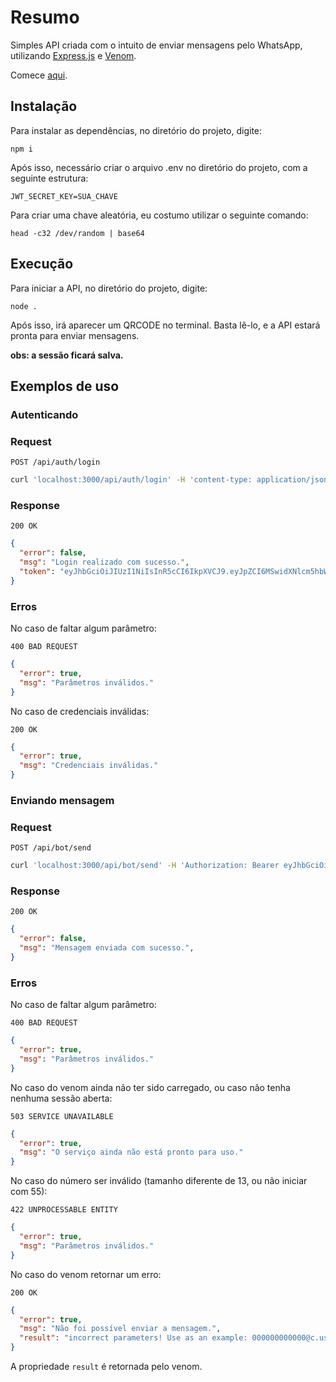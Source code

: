 # Resumo

Simples API criada com o intuito de enviar mensagens pelo WhatsApp, utilizando [Express.js](https://expressjs.com/pt-br/) e [Venom](https://github.com/orkestral/venom).

Comece [aqui](./src/index.js).

## Instalação

Para instalar as dependências, no diretório do projeto, digite:

    npm i

Após isso, necessário criar o arquivo .env no diretório do projeto, com a seguinte estrutura:

    JWT_SECRET_KEY=SUA_CHAVE

Para criar uma chave aleatória, eu costumo utilizar o seguinte comando:
    
    head -c32 /dev/random | base64
    

## Execução

Para iniciar a API, no diretório do projeto, digite:

    node .

Após isso, irá aparecer um QRCODE no terminal. Basta lê-lo, e a API estará pronta para enviar mensagens.

**obs: a sessão ficará salva.**

## Exemplos de uso

### Autenticando

### Request

`POST /api/auth/login`

```bash
curl 'localhost:3000/api/auth/login' -H 'content-type: application/json' -d '{"username": "user", "password": "mypassword"}'
```


### Response

`200 OK`

```json
{
  "error": false,
  "msg": "Login realizado com sucesso.",
  "token": "eyJhbGciOiJIUzI1NiIsInR5cCI6IkpXVCJ9.eyJpZCI6MSwidXNlcm5hbWUiOiJhZG1pbiIsImlhdCI6MTY0ODk3MDM5OCwiZXhwIjoxNjUxNTYyMzk4fQ.1u5PI7usj8gLLq2UYH7JedaGnC-4aZEYMsOXuGb-jcU"
}
```

### Erros

No caso de faltar algum parâmetro:

`400 BAD REQUEST`

```json
{
  "error": true,
  "msg": "Parâmetros inválidos."
}
```

No caso de credenciais inválidas:

`200 OK`

```json
{
  "error": true,
  "msg": "Credenciais inválidas."
}
```

### Enviando mensagem

### Request

`POST /api/bot/send`

```bash
curl 'localhost:3000/api/bot/send' -H 'Authorization: Bearer eyJhbGciOiJIUzI1NiI...' -H 'content-type: application/json' -d '{"to": "5511988766767", "content": "oi"}'
```


### Response

`200 OK`

```json
{
  "error": false,
  "msg": "Mensagem enviada com sucesso.",
}
```

### Erros

No caso de faltar algum parâmetro:

`400 BAD REQUEST`

```json
{
  "error": true,
  "msg": "Parâmetros inválidos."
}
```

No caso do venom ainda não ter sido carregado, ou caso não tenha nenhuma sessão aberta:

`503 SERVICE UNAVAILABLE`

```json
{
  "error": true,
  "msg": "O serviço ainda não está pronto para uso."
}
```

No caso do número ser inválido (tamanho diferente de 13, ou não iniciar com 55):

`422 UNPROCESSABLE ENTITY`

```json
{
  "error": true,
  "msg": "Parâmetros inválidos."
}
```

No caso do venom retornar um erro:

`200 OK`

```json
{
  "error": true,
  "msg": "Não foi possível enviar a mensagem.",
  "result": "incorrect parameters! Use as an example: 000000000000@c.us",
}
```

A propriedade `result` é retornada pelo venom.
